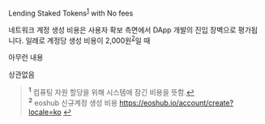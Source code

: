 Lending Staked Tokens<sup id="각주1">[1](#footnote1)</sup> with No fees

네트워크 계정 생성 비용은 사용자 확보 측면에서 DApp 개발의 진입 장벽으로 평가됩니다. 일례로 계정당 생성 비용이 2,000원<sup id="각주2">[2](#footnote2)</sup>일 때

아무런 내용

상관없음

><b id="footnote1"><sup>1</sup></b> 컴퓨팅 자원 할당을 위해 시스템에 잠긴 비용을 뜻함.[↩](#각주1)<br>
<b id="footnote2"><sup>2</sup></b> eoshub 신규계정 생성 비용 https://eoshub.io/account/create?locale=ko [↩](#각주2)<br>
